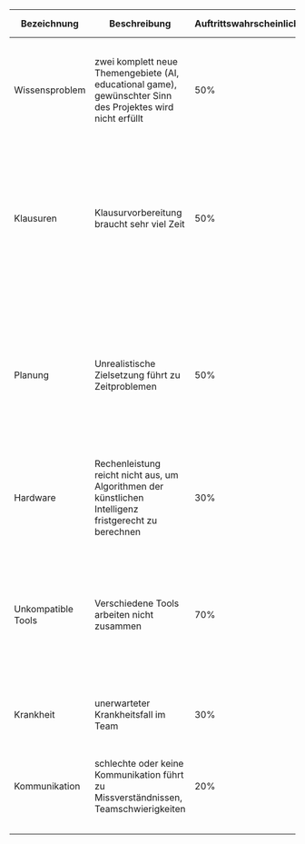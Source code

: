 | Bezeichnung | Beschreibung | Auftrittswahrscheinlichkeit | erwarteter Schaden | Risikofaktor | Vorbeugende Maßnahmen | Verantwortlicher | eingetreten? |
| ------ | ------ | ------ | ------ | ------ | ------ | ------ | ------ |
| Wissensproblem | zwei komplett neue Themengebiete (AI, educational game), gewünschter Sinn des Projektes wird nicht erfüllt | 50% | 100% | 50% | ausreichend Zeit einplanen für Aneignung von Wissen und Methodik sowie Durchführung | Franziska Neumann & Marco Müller | nicht eingetreten, hat aber trotzdem Einfluss auf das Projekt gehabt. Viel Zeit ging "verloren" |
| Klausuren | Klausurvorbereitung braucht sehr viel Zeit | 50% | 70% | 35% | ordentliche YouTrack-Planung fortführen, Klausurenphase im Blick haben | Franziska Neumann | Klausuren wurden verteilt, was immer wieder Zeit geraubt hat. Gleichzeitig wurde dadurch aber Stress reduziert. Ist nicht eingetreten |
| Planung | Unrealistische Zielsetzung führt zu Zeitproblemen | 50% | 50% | 25% | Retrospektiven durchführen | Marco Müller | Teilweise eingetreten, da man durch einen unklaren Weg dem Ziel langsamer als möglich näher kam. Retrospektiven sorgten hierbei eher für mehr Diskussion als Nutzen. |
| Hardware | Rechenleistung reicht nicht aus, um Algorithmen der künstlichen Intelligenz fristgerecht zu berechnen | 30% | 70% | 21% | "Rechenleistung" auslagern, DHBW-Computer (mit-)verwenden | Marco Müller | nicht aufgetreten, da im Verlauf der Arbeit nicht mehr besonders relevant |
| Unkompatible Tools | Verschiedene Tools arbeiten nicht zusammen | 70% | 20% | 14% | andere Software verwenden, Workaround | Marco Müller | viele Tools wurden durchprobiert und keines machte wirklich glücklich. Zeit dadurch verloren neue Software zu suchen. Trat auf Kosten von Zeit nicht ein |
| Krankheit | unerwarteter Krankheitsfall im Team | 30% | 40% | 12% | Vitamine essen | Franziska Neumann | nicht eingetreten, keine Krankheit |
| Kommunikation | schlechte oder keine Kommunikation führt zu Missverständnissen, Teamschwierigkeiten | 20% | 60% | 12% | regelmäßige Treffen, in Kontakt blieben (EMail, Messenger, vor Ort in der Uni) | Franziska Neumann | hin und wieder Uneinigkeit und Diskussion, trat aber im Großen und Ganzen nicht ein |

